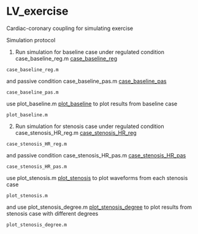 # LV_exercise
Cardiac-coronary coupling for simulating exercise

Simulation protocol 

1. Run simulation for baseline case under regulated condition case_baseline_reg.m [case_baseline_reg](case_baseline_reg.m)  
```
case_baseline_reg.m
```
and passive condition case_baseline_pas.m [case_baseline_pas](case_baseline_pas.m)
```
case_baseline_pas.m
```
use plot_baseline.m [plot_baseline](plot_baseline.m) to plot results from baseline case
```
plot_baseline.m
```
2. Run simulation for stenosis case under regulated condition case_stenosis_HR_reg.m [case_stenosis_HR_reg](case_stenosis_HR_reg.m)  
```
case_stenosis_HR_reg.m
```
and passive condition case_stenosis_HR_pas.m [case_stenosis_HR_pas](case_stenosis_HR_pas.m)
```
case_stenosis_HR_pas.m
```
use plot_stenosis.m [plot_stenosis](plot_stenosis.m) to plot waveforms from each stenosis case 
```
plot_stenosis.m
```
and use plot_stenosis_degree.m [plot_stenosis_degree](plot_stenosis_degree.m) to plot results from stenosis case with different degrees
```
plot_stenosis_degree.m
```
